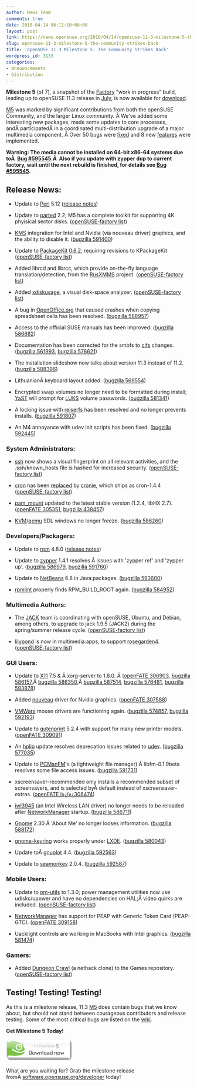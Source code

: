```yaml
---
author: News Team
comments: true
date: 2010-04-14 06:11:10+00:00
layout: post
link: https://news.opensuse.org/2010/04/14/opensuse-11-3-milestone-5-the-community-strikes-back/
slug: opensuse-11-3-milestone-5-the-community-strikes-back
title: 'openSUSE 11.3 Milestone 5: The Community Strikes Back'
wordpress_id: 3133
categories:
- Announcements
- Distribution
---
```


**Milestone 5** (of 7), a snapshot of the [Factory](http://en.opensuse.org/Factory) "work in progress" build, leading up to openSUSE 11.3 release in [July](http://en.opensuse.org/Roadmap), is now available for [download](http://software.opensuse.org/developer).

[M5](http://software.opensuse.org/developer) was marked by significant contributions from both the openSUSE Community, and the larger Linux community. Â We've added some interesting new packages, made some updates to core processes, andÂ participatedÂ in a coordinated multi-distribution upgrade of a major multimedia component. Â Over 50 bugs were [fixed](https://bugzilla.novell.com/buglist.cgi?resolution=FIXED&chfieldto=2010-04-08&query_format=advanced&chfieldfrom=2010-03-25&bug_status=RESOLVED&product=openSUSE%2011.3) and 8 new [features](https://features.opensuse.org/query/run?search_string=&search_products[]=openSUSE-11.3&search_status[]=done&type=find&commit=Search) were implemented.

**Warning: The media cannot be installed on 64-bit x86-64 systems due toÂ  [Bug #595545](https://bugzilla.novell.com/show_bug.cgi?id=595545).Â  Also if you update with zypper dup to current factory, wait until the next rebuild is finished, for details see [Bug  #595545](https://bugzilla.novell.com/show_bug.cgi?id=595545).**


## Release News:





	
  * Update to [Perl](http://www.perl.org/) 5.12 ([release notes](http://www.nntp.perl.org/group/perl.perl5.porters/2010/04/msg158820.html))

	
  * Update to [parted](http://www.gnu.org/software/parted/) 2.2; M5 has a complete toolkit for supporting 4K phyisical sector disks. ([openSUSE-factory lis](http://lists.opensuse.org/opensuse-factory/2010-04/msg00010.html)t)

	
  * [KMS](http://www.phoronix.com/scan.php?page=article&item=kernel_modesetting&num=1) integration for Intel and Nvidia (via nouveau driver) graphics, and the ability to disable it. ([bugzilla 591400](https://bugzilla.novell.com/show_bug.cgi?id=591400))

	
  * Update to [PackageKit](http://www.packagekit.org/) [0.6.2](http://cgit.freedesktop.org/packagekit/tree/NEWS?id=b32820f514cf1acf82448a651553448d069448c8), requiring revisions to KPackageKit ([openSUSE-factory list](http://lists.opensuse.org/opensuse-factory/2010-03/msg00202.html))

	
  * Added librcd and librcc, which provide on-the-fly language translation/detection, from the [RusXMMS](http://rusxmms.sourceforge.net/) project. ([openSUSE-factory list](http://lists.opensuse.org/opensuse-factory/2010-04/msg00020.html))

	
  * Added [xdiskusage](http://xdiskusage.sourceforge.net/), a visual disk-space analyzer. ([openSUSE-factory list](http://lists.opensuse.org/opensuse-factory/2010-04/msg00004.html))

	
  * A bug in [OpenOffice.org](http://www.openoffice.org/) that caused crashes when copying spreadsheet cells has been resolved. ([bugzilla 588957](https://bugzilla.novell.com/show_bug.cgi?id=588957))

	
  * Access to the official SUSE manuals has been improved. ([bugzilla 586682](https://bugzilla.novell.com/show_bug.cgi?id=586682))

	
  * Documentation has been corrected for the smbfs to [cifs](http://linux-cifs.samba.org/) changes. ([bugzilla 561993](https://bugzilla.novell.com/show_bug.cgi?id=561993), [bugzilla 578621](https://bugzilla.novell.com/show_bug.cgi?id=578621))

	
  * The installation slideshow now talks about version 11.3 instead of 11.2. ([bugzilla 588396](https://bugzilla.novell.com/show_bug.cgi?id=588396))

	
  * LithuanianÂ keyboard layout added. ([bugzilla 569554](https://bugzilla.novell.com/show_bug.cgi?id=569554))

	
  * Encrypted swap volumes no longer need to be formatted during install; [YaST](http://en.opensuse.org/Yast) will prompt for [LUKS](http://code.google.com/p/cryptsetup/) volume passwords. ([bugzilla 581341](https://bugzilla.novell.com/show_bug.cgi?id=581341))

	
  * A locking issue with [reiserfs](http://ftp.kernel.org/pub/linux/utils/fs/reiserfs/) has been resolved and no longer prevents installs. ([bugzilla 591807](https://bugzilla.novell.com/show_bug.cgi?id=591807))

	
  * An M4 annoyance with udev init scripts has been fixed. ([bugzilla 592445](https://bugzilla.novell.com/show_bug.cgi?id=592445))<!-- more -->




### System Administrators:





	
  * [ssh](http://en.opensuse.org/SSH) now shows a visual fingerprint on all relevant activities, and the .ssh/known_hosts file is hashed for increased security. ([openSUSE-factory list](http://lists.opensuse.org/opensuse-factory/2010-04/msg00046.html))

	
  * [cron](http://en.wikipedia.org/wiki/Cron) has been [replaced](http://en.opensuse.org/Cron_replace) by [cronie](https://fedorahosted.org/cronie/), which ships as cron-1.4.4 ([openSUSE-factory list](http://lists.opensuse.org/opensuse-factory/2010-04/msg00006.html))

	
  * [pam_mount](http://pam-mount.sourceforge.net/) updated to the latest stable version (1.2.4, libHX 2.7). ([openFATE 305351](https://features.opensuse.org/305351), [bugzilla 438457](https://bugzilla.novell.com/show_bug.cgi?id=438457))

	
  * [KVM](http://en.opensuse.org/Kvm)/[qemu](http://en.opensuse.org/Qemu) SDL windows no longer freeze. ([bugzilla 586260](https://bugzilla.novell.com/show_bug.cgi?id=586260))




### Developers/Packagers:





	
  * Update to [rpm](http://www.rpm.org/) 4.8.0 ([release notes](http://www.rpm.org/wiki/Releases/4.8.0))

	
  * Update to [zypper](http://en.opensuse.org/Zypper) 1.4.1 resolves Â issues with 'zypper ref' and 'zypper up'. ([bugzilla 586979](https://bugzilla.novell.com/show_bug.cgi?id=586979), [bugzilla 591760](https://bugzilla.novell.com/show_bug.cgi?id=591760))

	
  * Update to [NetBeans](http://en.opensuse.org/Netbeans) 6.8 in Java:packages. ([bugzilla 593600](https://bugzilla.novell.com/show_bug.cgi?id=593600))

	
  * [rpmlint](http://rpmlint.zarb.org/cgi-bin/trac.cgihttp://rpmlint.zarb.org/cgi-bin/trac.cgi) properly finds RPM_BUILD_ROOT again. ([bugzilla 584952](https://bugzilla.novell.com/show_bug.cgi?id=584952))




### Multimedia Authors:





	
  * The [JACK](http://jackaudio.org/) team is coordinating with openSUSE, Ubuntu, and Debian, among others, to upgrade to jack 1.9.5 (JACK2) during the spring/summer release cycle. ([openSUSE-factory list](http://lists.opensuse.org/opensuse-factory/2010-04/msg00044.html))

	
  * [lilypond](http://www.lilypond.org/) is now in multimedia:apps, to support [rosegarden4](http://www.rosegardenmusic.com/). ([openSUSE-factory list](http://lists.opensuse.org/opensuse-factory/2010-03/msg00223.html))




### GUI Users:





	
  * Update to [X11](http://www.x.org/wiki/) 7.5 & Â xorg-server to 1.8.0. Â ([openFATE 306903](https://features.opensuse.org/306903), [bugzilla 586157](https://bugzilla.novell.com/show_bug.cgi?id=586157),Â [bugzilla 586350](https://bugzilla.novell.com/show_bug.cgi?id=586350),Â [bugzilla 587514](https://bugzilla.novell.com/show_bug.cgi?id=587514), [bugzilla 576481](https://bugzilla.novell.com/show_bug.cgi?id=576481), [bugzilla 593878](https://bugzilla.novell.com/show_bug.cgi?id=593878))

	
  * Added [nouveau](http://nouveau.freedesktop.org/wiki/) driver for Nvidia graphics. ([openFATE 307588](https://features.opensuse.org/307588))

	
  * [VMWare](http://www.vmware.com/) mouse drivers are functioning again. ([bugzilla 574857](https://bugzilla.novell.com/show_bug.cgi?id=574857), [bugzilla 592193](https://bugzilla.novell.com/show_bug.cgi?id=592193))

	
  * Update to [gutenprint](http://gimp-print.sourceforge.net/) 5.2.4 with support for many new printer models. ([openFATE 309091](https://features.opensuse.org/309091))

	
  * An [hplip](http://hplipopensource.com/) update resolves deprecation issues related to [udev](http://www.kernel.org/pub/linux/utils/kernel/hotplug/udev.html). ([bugzilla 577035](https://bugzilla.novell.com/show_bug.cgi?id=577035))

	
  * Update to [PCManFM](http://pcmanfm.sourceforge.net/)'s (a lightweight file manager) Â libfm-0.1.9beta resolves some file access issues. ([bugzilla 591731](https://bugzilla.novell.com/show_bug.cgi?id=591731))

	
  * xscreensaver-recommended only installs a recommended subset of screensavers, and is selected byÂ default instead of xscreensaver-extras. ([openFATE ï»¿ï»¿308474](https://features.opensuse.org/308474))

	
  * [iwl3945](http://wireless.kernel.org/en/users/Drivers/iwl3945) (an Intel Wireless LAN driver) no longer needs to be reloaded after [NetworkManager](http://www.gnome.org/projects/NetworkManager/) startup. ([bugzilla 586711](https://bugzilla.novell.com/show_bug.cgi?id=586711))

	
  * [Gnome](http://en.opensuse.org/Gnome) 2.30 Â 'About Me' no longer looses information. ([bugzilla 588172](https://bugzilla.novell.com/show_bug.cgi?id=588172))

	
  * [gnome-keyring](http://live.gnome.org/GnomeKeyring) works properly under [LXDE](http://en.opensuse.org/Lxde). ([bugzilla 580043](https://bugzilla.novell.com/show_bug.cgi?id=580043))

	
  * Update toÂ [gnuplot](http://www.gnuplot.info/) 4.4. ([bugzilla 592563](https://bugzilla.novell.com/show_bug.cgi?id=592563))

	
  * Update to [seamonkey](http://en.opensuse.org/Seamonkey) 2.0.4. ([bugzilla 592587](https://bugzilla.novell.com/show_bug.cgi?id=592587))




### Mobile Users:





	
  * Update to [pm-utils](http://en.opensuse.org/Pm-utils) to 1.3.0; power management utilities now use udisks/upower and have no dependencies on HAL;Â video quirks are included. ([openSUSE-factory list](http://lists.opensuse.org/opensuse-factory/2010-04/msg00008.html))

	
  * [NetworkManager](http://www.gnome.org/projects/NetworkManager/) has support for PEAP with Generic Token Card (PEAP-GTC). ([openFATE 309158](https://features.opensuse.org/309158))

	
  * Uacklight controls are working in MacBooks with Intel graphics. ([bugzilla 581474](https://bugzilla.novell.com/show_bug.cgi?id=581474))




### Gamers:





	
  * Added [Dungeon Crawl](http://www.dungeoncrawl.org/) (a nethack clone) to the Games repository. ([openSUSE-factory list](http://lists.opensuse.org/opensuse-factory/2010-04/msg00002.html))




## Testing! Testing! Testing!


As this is a milestone release, 11.3 [M5](http://software.opensuse.org/developer) does contain bugs that we know about, but should not stand between courageous contributors and release testing. Some of the most critical bugs are listed on the [wiki](http://en.opensuse.org/Bugs:Most_Annoying_Bugs_11.3_dev#openSUSE_11.3_Milestone_5).

**Get Milestone 5 Today!**


[![Get openSUSE 11.3 Milestone 5 now!](/wp-content/uploads/2010/04/milestone5_113.png)](http://software.opensuse.org/developer)




[](/wp-content/uploads/2010/02/milestone2_113.png)What are you waiting for? Grab the milestone release fromÂ [software.opensuse.org/developer](http://software.opensuse.org/developer) today!
